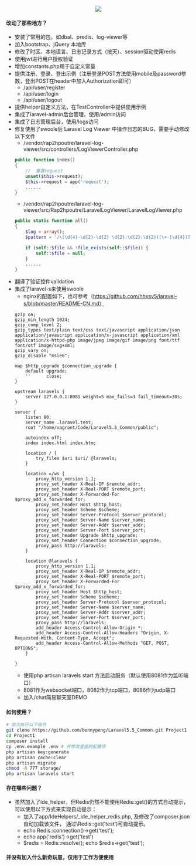 <p align="center"><img src="https://laravel.com/assets/img/components/logo-laravel.svg"></p>

#### 改动了那些地方？

- 安装了常用的包，如dbal、predis、log-viewer等
- 加入bootstrap、jQuery 本地库
- 修改了时区、本地语言、日志记录方式（按天）、session驱动使用redis
- 使用jwt进行用户授权验证
- 增加constants.php用于自定义常量
- 提供注册、登录、登出示例（注册登录POST方法使用mobile及password参数，登出POST在header中加入Authorization即可）
    - /api/user/register 
    - /api/user/login
    - /api/user/logout
- 提供helper自定义方法，在TestController中提供使用示例
- 集成了laravel-admin后台管理，使用/admin访问
- 集成了日志管理后台，使用/logs访问
- 修复使用了swoole后 Laravel Log Viewer 中操作日志的BUG，需要手动修改以下文件
    - /vendor/rap2hpoutre/laravel-log-viewer/src/controllers/LogViewerController.php
    ```php
    public function index()
    {
        //  重置request
        unset($this->request);
        $this->request = app('request');
        ......
    }
    ```
    - /vendor/rap2hpoutre/laravel-log-viewer/src/Rap2hpoutre/LaravelLogViewer/LaravelLogViewer.php
    ```php
    public static function all()
    {
        $log = array();
        $pattern = '/\[\d{4}-\d{2}-\d{2} \d{2}:\d{2}:\d{2}([\+-]\d{4})?\].*/';

        if (self::$file && !file_exists(self::$file)) {
            self::$file = null;
        }
        ......
    }
    ```
- 翻译了验证控件validation
- 集成了laravel-s来使用swoole
    - nginx的配置如下，也可参考（https://github.com/hhxsv5/laravel-s/blob/master/README-CN.md）
    ```Nginx
    gzip on;
    gzip_min_length 1024;
    gzip_comp_level 2;
    gzip_types text/plain text/css text/javascript application/json application/javascript application/x-javascript application/xml application/x-httpd-php image/jpeg image/gif image/png font/ttf font/otf image/svg+xml;
    gzip_vary on;
    gzip_disable "msie6";
    
    map $http_upgrade $connection_upgrade {
        default upgrade;
        ''      close;
    }
    
    upstream laravels {
        server 127.0.0.1:8081 weight=5 max_fails=3 fail_timeout=30s;
    }
    
    server {
        listen 80;
        server_name .laravel.test;
        root "/home/vagrant/Code/Laravel5.5_Common/public";
    
        autoindex off;
        index index.html index.htm;
    
        location / {
            try_files $uri $uri/ @laravels;
        }
    
        location =/ws {
            proxy_http_version 1.1;
            proxy_set_header X-Real-IP $remote_addr;
            proxy_set_header X-Real-PORT $remote_port;
            proxy_set_header X-Forwarded-For $proxy_add_x_forwarded_for;
            proxy_set_header Host $http_host;
            proxy_set_header Scheme $scheme;
            proxy_set_header Server-Protocol $server_protocol;
            proxy_set_header Server-Name $server_name;
            proxy_set_header Server-Addr $server_addr;
            proxy_set_header Server-Port $server_port;
            proxy_set_header Upgrade $http_upgrade;
            proxy_set_header Connection $connection_upgrade;
            proxy_pass http://laravels;
        }
    
        location @laravels {
            proxy_http_version 1.1;
            proxy_set_header X-Real-IP $remote_addr;
            proxy_set_header X-Real-PORT $remote_port;
            proxy_set_header X-Forwarded-For $proxy_add_x_forwarded_for;
            proxy_set_header Host $http_host;
            proxy_set_header Scheme $scheme;
            proxy_set_header Server-Protocol $server_protocol;
            proxy_set_header Server-Name $server_name;
            proxy_set_header Server-Addr $server_addr;
            proxy_set_header Server-Port $server_port;
            proxy_pass http://laravels;
            add_header Access-Control-Allow-Origin *;
            add_header Access-Control-Allow-Headers "Origin, X-Requested-With, Content-Type, Accept";
            add_header Access-Control-Allow-Methods "GET, POST, OPTIONS";
        }
    
    }

    ```
    - 使用php artisan laravels start 方法启动服务（默认使用8081作为监听端口）
    - 8081作为websocket端口，8082作为tcp端口，8086作为udp端口
    - 加入/chat简易聊天室DEMO
    
#### 如何使用？
```bash
# 依次执行以下指令
git clone https://github.com/bennypeng/Laravel5.5_Common.git Project1
cd Project1
composer install 
cp .env.example .env # 并修改里面的配置项
php artisan key:generate
php artisan cache:clear
php artisan migrate
chmod -R 777 storage/
php artisan laravels start

```

#### 存在哪些问题？
- 虽然加入了ide_helper，但Redis仍然不能使用Redis::get()的方式自动提示，可以使用以下方式来实现自动提示：
    - 加入了app/IdeHelpers/_ide_helper_redis.php, 及修改了composer.json自动加载该文件， 通过\Redis::get('test')可自动提示。
    - echo Redis::connection()->get('test');
    - echo app('redis')->get('test')
    - $redis = Redis::resolve(); echo $redis->get('test');

#### 并没有加入什么新奇玩意，仅用于工作方便使用
